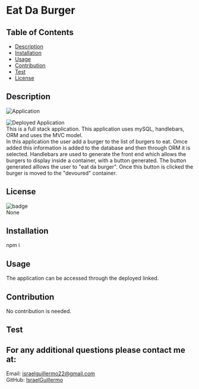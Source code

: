 # Eat Da Burger

## Table of Contents

- [Description](#desciption)
- [Installation](#installation)
- [Usage](#Usage)
- [Contribution](#Contribution)
- [Test](#test)
- [License](#license)

## Description

![Application]("./assets/images/deployedApp.png")

![Deployed Application]("https://shrouded-sands-40182.herokuapp.com/")
<br />
This is a full stack application. This application uses mySQL, handlebars, ORM and uses the MVC model.
<br />
In this application the user add a burger to the list of burgers to eat. Omce added this information is added to the database and then through ORM it is selected. Handlebars are used to generate the front end which allows the burgers to display inside a container, with a button generated. The button generated alllows the user to "eat da burger". Once this button is clicked the burger is moved to the "devoured" container.

## License

![badge](https://img.shields.io/badge/license=None-green)
<br />
None

## Installation

npm i

## Usage

The application can be accessed through the deployed linked.

## Contribution

No contribution is needed.

## Test

## For any additional questions please contact me at:

Email: israelguillermo22@gmail.com
<br />
GitHub: [IsraelGuillermo](https://github.com/IsraelGuillermo)
